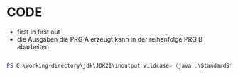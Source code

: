 
# CODE

-   first in first out
-   die Ausgaben die PRG A erzeugt kann in der reihenfolge PRG B abarbeiten

```powershell

PS C:\working-directory\jdk\JDK21\inoutput wildcase> (java .\StandardStreams.java) *> error.txt

```